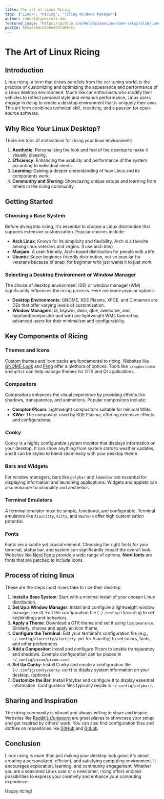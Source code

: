 ```yaml
---
title: The art of Linux Ricing
tags: ["Linux", "Ricing", "Tiling Windows Manager"]
author: robert@typecraft.dev
featured_image: "https://github.com/MeledoJames/awesome-setup/blob/Lavender/images/1.png?raw=true"
postId: 665a646dcd509e00014b9b61
---
```



# The Art of Linux Ricing

## Introduction

Linux ricing, a term that draws parallels from the car tuning world, is the practice of customizing and optimizing the appearance and performance of a Linux desktop environment. Much like car enthusiasts who modify their vehicles to reflect personal style and enhance performance, Linux users engage in ricing to create a desktop environment that is uniquely their own. This art form combines technical skill, creativity, and a passion for open-source software.

## Why Rice Your Linux Desktop?

There are tons of motivations for ricing your linux environment:

1. **Aesthetic**: Personalizing the look and feel of the desktop to make it visually pleasing.
2. **Efficiency**: Enhancing the usability and performance of the system according to individual needs.
3. **Learning**: Gaining a deeper understanding of how Linux and its components work.
4. **Community and Sharing**: Showcasing unique setups and learning from others in the ricing community.

## Getting Started

### Choosing a Base System

Before diving into ricing, it's essential to choose a Linux distribution that supports extensive customization. Popular choices include:

- **Arch Linux**: Known for its simplicity and flexibility, Arch is a favorite among linux veterans and virgins. (I use arch btw)
- **Manjaro**: A user-friendly, Arch-based distribution for people with a life.
- **Ubuntu**: Super beginner-friendly distribution, not so popular for veterans because of snap, for beginner who just wants it to just work.

### Selecting a Desktop Environment or Window Manager

The choice of desktop environment (DE) or window manager (WM) significantly influences the ricing process. Here are some popular options:

- **Desktop Environments**: GNOME, KDE Plasma, XFCE, and Cinnamon are DEs that offer varying levels of customization.
- **Window Managers**: i3, bspwm, dwm, qtile, awesome, and hyprland(compositor and wm) are lightweight WMs favored by advanced users for their minimalism and configurability.

## Key Components of Ricing

### Themes and Icons

Custom themes and icon packs are fundamental to ricing. Websites like [GNOME-Look](https://www.gnome-look.org/) and [Pling](https://www.pling.com/) offer a plethora of options. Tools like `lxappearance` and `qt5ct` can help manage themes for GTK and Qt applications.

### Compositors

Compositors enhances the visual experience by providing effects like shadows, transparency, and animations. Popular compositors include:

- **Compton/Picom**: Lightweight compositors suitable for minimal WMs.
- **KWin**: The compositor used by KDE Plasma, offering extensive effects and configurations.

### Conky

Conky is a highly configurable system monitor that displays information on your desktop. It can show anything from system stats to weather updates, and it can be styled to blend seamlessly with your desktop theme.

### Bars and Widgets

For window managers, bars like `polybar` and `lemonbar` are essential for displaying information and launching applications. Widgets and applets can also enhance functionality and aesthetics.

### Terminal Emulators

A terminal emulator must be simple, functional, and configurable. Terminal emulators like `Alacritty`, `Kitty`, and `Wezterm` offer high customization potential.

### Fonts

Fonts are a subtle yet crucial element. Choosing the right fonts for your terminal, status bar, and system can significantly impact the overall look. Websites like [Nerd Fonts](https://www.nerdfonts.com/) provide a wide range of options. **Nerd fonts** are fonts that are patched to include icons.

## Process of ricing linux

These are the steps most ricers take to rice their desktop:

1. **Install a Base System**: Start with a minimal install of your chosen Linux distribution.
2. **Set Up a Window Manager**: Install and configure a lightweight window manager like i3. Edit the configuration file (`~/.config/i3/config`) to set keybindings and behaviors.
3. **Apply a Theme**: Download a GTK theme and set it using `lxappearance`. Similarly, choose and apply an icon theme.
4. **Configure the Terminal**: Edit your terminal's configuration file (e.g., `~/.config/alacritty/alacritty.yml` for Alacritty) to set colors, fonts, and other preferences.
5. **Add a Compositor**: Install and configure Picom to enable transparency and shadows. Example configuration can be placed in `~/.config/picom/picom.conf`.
6. **Set Up Conky**: Install Conky and create a configuration file (`~/.config/conky/conky.conf`) to display system information on your desktop. (optional)
7. **Customize the Bar**: Install Polybar and configure it to display essential information. Configuration files typically reside in `~/.config/polybar/`.

## Sharing and Inspiration

The ricing community is vibrant and always willing to share and inspire. Websites like [Reddit’s r/unixporn](https://www.reddit.com/r/unixporn/) are great places to showcase your setup and get inspired by others' work. You can also find configuration files and dotfiles on repositories like [GitHub](https://github.com/) and [GitLab](https://gitlab.com/).

## Conclusion

Linux ricing is more than just making your desktop look good; it's about creating a personalized, efficient, and satisfying computing environment. It encourages exploration, learning, and community engagement. Whether you are a seasoned Linux user or a newcomer, ricing offers endless possibilities to express your creativity and enhance your computing experience.

Happy ricing!
